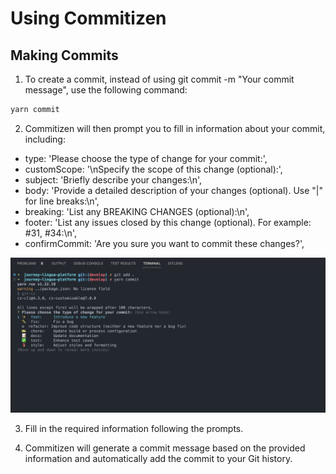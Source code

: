 # Using Commitizen

## Making Commits

1. To create a commit, instead of using git commit -m "Your commit message", use the following command:

```bash
yarn commit
```

2. Commitizen will then prompt you to fill in information about your commit, including:

-   type: 'Please choose the type of change for your commit:',
-   customScope: '\nSpecify the scope of this change (optional):',
-   subject: 'Briefly describe your changes:\n',
-   body: 'Provide a detailed description of your changes (optional). Use "|" for line breaks:\n',
-   breaking: 'List any BREAKING CHANGES (optional):\n',
-   footer: 'List any issues closed by this change (optional). For example: #31, #34:\n',
-   confirmCommit: 'Are you sure you want to commit these changes?',

![Commitizen](./assets/commitizen.png)

3. Fill in the required information following the prompts.

4. Commitizen will generate a commit message based on the provided information and automatically add the commit to your Git history.
